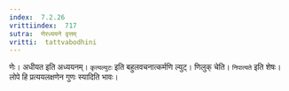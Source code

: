 ```yaml
---
index:  7.2.26
vrittiindex:  717
sutra:  णेरध्ययने वृत्तम्
vritti:  tattvabodhini 
---
```


णेः। अधीयत इति अध्ययनम्। `कृत्यल्युटः` इति बहुलवचनात्कर्मणि ल्युट्। णिलुक् चेति। `निपात्यते` इति शेषः। लोपे हि प्रत्ययलक्षणेन गुणः स्यादिति भावः। 

